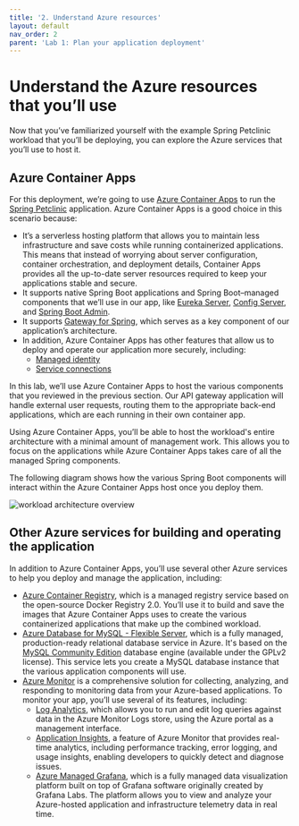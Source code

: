 ```yaml
---
title: '2. Understand Azure resources'
layout: default
nav_order: 2
parent: 'Lab 1: Plan your application deployment'
---
```


# Understand the Azure resources that you’ll use

Now that you’ve familiarized yourself with the example Spring Petclinic workload that you’ll be deploying, you can explore the Azure services that you’ll use to host it.

## Azure Container Apps

For this deployment, we’re going to use [Azure Container Apps](https://learn.microsoft.com/azure/container-apps/overview) to run the [Spring Petclinic](https://github.com/spring-petclinic/spring-petclinic-microservices) application. Azure Container Apps is a good choice in this scenario because:

-   It’s a serverless hosting platform that allows you to maintain less infrastructure and save costs while running containerized applications. This means that instead of worrying about server configuration, container orchestration, and deployment details, Container Apps provides all the up-to-date server resources required to keep your applications stable and secure.
-   It supports native Spring Boot applications and Spring Boot–managed components that we’ll use in our app, like [Eureka Server](https://learn.microsoft.com/azure/container-apps/java-eureka-server?tabs=azure-cli), [Config Server](https://learn.microsoft.com/azure/container-apps/java-config-server?tabs=azure-cli), and [Spring Boot Admin](https://learn.microsoft.com/azure/container-apps/java-admin?tabs=azure-cli).
-   It supports [Gateway for Spring](https://learn.microsoft.com/azure/container-apps/java-gateway-for-spring), which serves as a key component of our application’s architecture.
-   In addition, Azure Container Apps has other features that allow us to deploy and operate our application more securely, including:
    -   [Managed identity](https://learn.microsoft.com/azure/container-apps/managed-identity)
    -   [Service connections](https://learn.microsoft.com/en-us/azure/devops/pipelines/library/service-endpoints)

In this lab, we’ll use Azure Container Apps to host the various components that you reviewed in the previous section. Our API gateway application will handle external user requests, routing them to the appropriate back-end applications, which are each running in their own container app.

Using Azure Container Apps, you’ll be able to host the workload's entire architecture with a minimal amount of management work. This allows you to focus on the applications while Azure Container Apps takes care of all the managed Spring components.

The following diagram shows how the various Spring Boot components will interact within the Azure Container Apps host once you deploy them.

![workload architecture overview](../../images/aca-overview.png)

## Other Azure services for building and operating the application

In addition to Azure Container Apps, you’ll use several other Azure services to help you deploy and manage the application, including:

-   [Azure Container Registry](https://learn.microsoft.com/azure/container-registry/container-registry-intro), which is a managed registry service based on the open-source Docker Registry 2.0. You’ll use it to build and save the images that Azure Container Apps uses to create the various containerized applications that make up the combined workload.
-   [Azure Database for MySQL - Flexible Server](https://learn.microsoft.com/azure/mysql/flexible-server/overview), which is a fully managed, production-ready relational database service in Azure. It's based on the [MySQL Community Edition](https://www.mysql.com/products/community/) database engine (available under the GPLv2 license). This service lets you create a MySQL database instance that the various application components will use.
-   [Azure Monitor](https://learn.microsoft.com/azure/azure-monitor/overview) is a comprehensive solution for collecting, analyzing, and responding to monitoring data from your Azure-based applications. To monitor your app, you’ll use several of its features, including:
    -   [Log Analytics](https://learn.microsoft.com/azure/azure-monitor/logs/log-analytics-overview), which allows you to run and edit log queries against data in the Azure Monitor Logs store, using the Azure portal as a management interface.
    -   [Application Insights](https://learn.microsoft.com/azure/azure-monitor/app/app-insights-overview), a feature of Azure Monitor that provides real-time analytics, including performance tracking, error logging, and usage insights, enabling developers to quickly detect and diagnose issues.
    -   [Azure Managed Grafana](https://learn.microsoft.com/azure/managed-grafana/overview), which is a fully managed data visualization platform built on top of Grafana software originally created by Grafana Labs. The platform allows you to view and analyze your Azure-hosted application and infrastructure telemetry data in real time.
